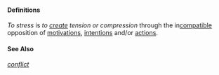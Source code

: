 #### Definitions

*To stress* is *to [create](https://github.com/gcassel/Modular-Organizing-Terminology/blob/master/terms/create.md) tension or compression* through the in[compatible](https://github.com/gcassel/Modular-Organization-Terminology/blob/master/terms/compatible.md) opposition of [motivations](https://github.com/gcassel/Modular-Organizing-Terminology/blob/master/terms/motivate.md), [intentions](https://github.com/gcassel/Modular-Organizing-Terminology/blob/master/terms/intend.md) and/or [actions](https://github.com/gcassel/Modular-Organizing-Terminology/blob/master/terms/action.md).

#### See Also

*[conflict](https://github.com/gcassel/Modular-Organizing-Terminology/blob/master/terms/conflict.md)*

